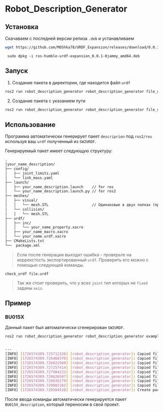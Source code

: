 # Robot_Description_Generator

## Установка

Скачаваем с последней версии релиза `.deb` и устанавливаем 
 ```bash
 wget https://github.com/MOShka78/URDF_Expansion/releases/download/0.0.1/ros-humble-urdf-expansion_0.0.1-0jammy_amd64.deb
```

```
 sudo dpkg -i ros-humble-urdf-expansion_0.0.1-0jammy_amd64.deb
 ```

 ## Запуск
1) Создание пакета в директории, где находится файл `urdf`
```bash
ros2 run robot_description_generator robot_description_generator file_urdf.urdf
```
2) Создание пакета с указанием пути 
```bash
ros2 run robot_description_generator robot_description_generator file_urdf.urdf /workspace/packages
```

 ## Использование
 Программа автоматически генерирует пакет `descriprion` под `ros2/ros` используя ваш `urdf` полученный из `SW2URDF`.

 Генерируемый пакет имеет следующую структуру:
```Markdown
.
│your_name_description/
├── config/
│   ├── joint_limits.yaml
│   └── link_mass.yaml
├── launch/
│   ├── your_name_description.launch    // for ros
│   └── your_name_description.launch.py // for ros2
├── meshes/
│   ├── visual/
│   │   └── mesh.STL                    // Одинаковые в двух папках (просто копируется из SW2URDF)
│   └── collision/
│   │   └── mesh.STL
├── urdf/
│   ├── inc/
│   │   └── your_name_property.xacro
│   ├── your_name_macro.xacro
│   └── your_name.urdf.xacro
├── CMakeLists.txt
└──  package.xml
```

> Если после генерации выходит ошибка - проверьте на коррекстость экспортированный `urdf`. Проверить его можно с помощью следующей команды.

```
check_urdf file.urdf
```
> Так же стоит проверить, что у всех `joint` тип которых не `fixed` заданы `axis`.


## Пример

### BU015X
Данный пакет был автоматически сгенерирован `SW2URDF`.
 ```bash
ros2 run robot_description_generator robot_description_generator example/BU015X/urdf/BU015X.urdf /home/eliseev/workspace/urdf_expansion_ws/src/URDF_Expansion/example


---
[INFO] [1726574309.725712326] [robot_description_generator]: Copied file: "link2.STL"
[INFO] [1726574309.726468370] [robot_description_generator]: Copied file: "link1.STL"
[INFO] [1726574309.726822569] [robot_description_generator]: Copied file: "link5.STL"
[INFO] [1726574309.727257414] [robot_description_generator]: Copied file: "link7.STL"
[INFO] [1726574309.727984222] [robot_description_generator]: Copied file: "base_link.STL"
[INFO] [1726574309.728626507] [robot_description_generator]: Copied file: "link3.STL"
[INFO] [1726574309.728936279] [robot_description_generator]: Copied file: "link4.STL"
[INFO] [1726574309.729082162] [robot_description_generator]: Copied file: "link6.STL"
[INFO] [1726574309.729504520] [robot_description_generator]: Create package: /home/eliseev/workspace/urdf_expansion_ws/src/URDF_Expansion/example/BU015X_description/

 ```
 После ввода команды автоматически генерируется пакет `BU015X_description`, который переносим в свой проект.

